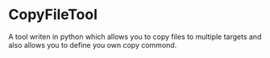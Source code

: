 CopyFileTool
============

A tool writen in python which allows you to copy files to multiple targets and also allows you to define you own copy commond.
